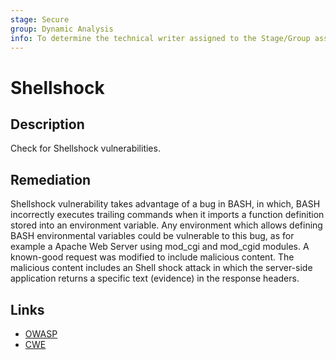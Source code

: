 ```yaml
---
stage: Secure
group: Dynamic Analysis
info: To determine the technical writer assigned to the Stage/Group associated with this page, see https://handbook.gitlab.com/handbook/product/ux/technical-writing/#assignments
---
```


# Shellshock

## Description

Check for Shellshock vulnerabilities.

## Remediation

Shellshock vulnerability takes advantage of a bug in BASH, in which, BASH incorrectly executes trailing commands when it imports a function definition stored into an environment variable. Any environment which allows defining BASH environmental variables could be vulnerable to this bug, as for example a Apache Web Server using mod_cgi and mod_cgid modules. A known-good request was modified to include malicious content. The malicious content includes an Shell shock attack in which the server-side application returns a specific text (evidence) in the response headers.

## Links

- [OWASP](https://owasp.org/Top10/A03_2021-Injection)
- [CWE](https://cwe.mitre.org/data/definitions/78.html)
